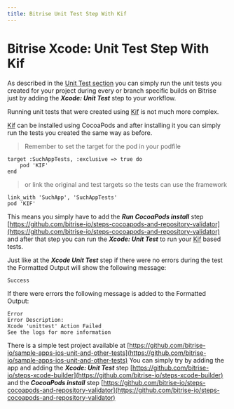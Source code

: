 ```yaml
---
title: Bitrise Unit Test Step With Kif
---
```


# Bitrise Xcode: Unit Test Step With Kif

As described in the [Unit Test section](/tutorials/xcode-unit-test.html) you can simply run the unit tests you created for your project during every or branch specific builds on Bitrise just by adding the ***Xcode: Unit Test*** step to your workflow. 

Running unit tests that were created using [Kif](https://github.com/kif-framework/KIF) is not much more complex.

[Kif](https://github.com/kif-framework/KIF) can be installed using CocoaPods and after installing it you can simply run the tests you created the same way as before.

>Remember to set the target for the pod in your podfile 
    
    target :SuchAppTests, :exclusive => true do
    	pod 'KIF'
    end

>or link the original and test targets so the tests can use the framework
    
    link_with 'SuchApp', 'SuchAppTests'
    pod 'KIF'

This means you simply have to add the ***Run CocoaPods install*** step [https://github.com/bitrise-io/steps-cocoapods-and-repository-validator](https://github.com/bitrise-io/steps-cocoapods-and-repository-validator) and after that step you can run the ***Xcode: Unit Test*** to run your [Kif](https://github.com/kif-framework/KIF) based tests.

Just like at the ***Xcode Unit Test*** step if there were no errors during the test the Formatted Output will show the following message:
    
    Success

If there were errors the following message is added to the Formatted Output:
    
    Error 
    Error Description:
    Xcode 'unittest' Action Failed
    See the logs for more information
    

There is a simple test project available at [https://github.com/bitrise-io/sample-apps-ios-unit-and-other-tests](https://github.com/bitrise-io/sample-apps-ios-unit-and-other-tests) You can simply try by adding the app and adding the ***Xcode: Unit Test*** step [https://github.com/bitrise-io/steps-xcode-builder](https://github.com/bitrise-io/steps-xcode-builder) and the ***CocoaPods install*** step [https://github.com/bitrise-io/steps-cocoapods-and-repository-validator](https://github.com/bitrise-io/steps-cocoapods-and-repository-validator)